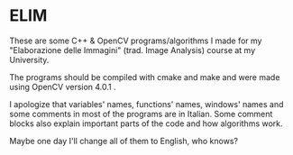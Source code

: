 # ELIM
These are some C++ &amp; OpenCV programs/algorithms I made for my "Elaborazione delle Immagini" (trad. Image Analysis) course at my University.

The programs should be compiled with cmake and make and were made using OpenCV version 4.0.1 .

I apologize that variables' names, functions' names, windows' names and some comments in most of the programs are in Italian. Some comment blocks also explain important parts of the code and how algorithms work.

Maybe one day I'll change all of them to English, who knows?
